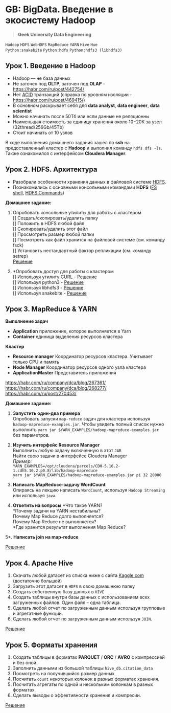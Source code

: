 # GB: BigData. Введение в экосистему Hadoop
> **Geek University Data Engineering**

`Hadoop` `HDFS` `WebHDFS` `MapReduce` `YARN` `Hive` `Hue`<br>
`Python:snakebite` `Python:hdfs` `Python:hdfs3 (libhdfs3)` 

## Урок 1. Введение в Hadoop
* Hadoop — не база данных<br>
* Не заточен под **OLTP**, заточен под **OLAP** - https://habr.com/ru/post/442754/ <br>  
* Нет [ACID](https://oracle-patches.com/db/mysql/3814-tranzaktsii-v-baze-dannyh-mysql) транзакций (справка по уровням изоляции - https://habr.com/ru/post/469415/) <br>
* В основном раскрывает себя для **data analyst**, **data engineer**, **data scientist**
* Можно начинать после 50Тб или если данные не реляционны
* Наименьшая стоимость за единицу хранения около $10-$20K за узел (32thread/256Gb/45Tb)
* Стоит начинать от  10 узлов  

В ходе выполнения домашнего задания зашел по **ssh** на предоставленный кластер с **Hadoop** 
и выполнил команду `hdfs dfs -ls`. Также ознакомился с интерфейсом **Cloudera Manager**.


## Урок 2. HDFS. Архитектура
* Разобрали особенности хранения данных в файловой системе [HDFS](https://medium.com/@artem_gogin/how-exactly-hadoop-stores-the-data-23da0679d173).
* Познакомились с основными консольными командами **HDFS** 
([FS shell](https://hadoop.apache.org/docs/r2.4.1/hadoop-project-dist/hadoop-common/FileSystemShell.html),
[HDFS Commands](https://hadoop.apache.org/docs/r2.7.1/hadoop-project-dist/hadoop-hdfs/HDFSCommands.html))

**Домашнее задание:**
1. Опробовать консольные утилиты для работы с кластером<br>
    [] Создать/скопировать/удалить папку<br>
    [] Положить в HDFS любой файл<br>
    [] Скопировать/удалить этот файл<br>
    [] Просмотреть размер любой папки<br>
    [] Посмотреть как файл хранится на файловой системе (см. команду fsck)<br>
    [] Установить нестандартный фактор репликации (см. команду setrep)<br>
    [Решение](https://github.com/bostspb/hadoop/blob/main/lesson02/cli.md)

2. *Опробовать доступ для работы с кластером<br>
    [] Используя утилиту CURL - [Решение](https://github.com/bostspb/hadoop/blob/main/lesson02/curl.md) <br>
    [] Используя python3 - [Решение](https://github.com/bostspb/hadoop/blob/main/lesson02/py3_hdfs.py) <br>
    [] Используя libhdfs3 - [Решение](https://github.com/bostspb/hadoop/blob/main/lesson02/py_libhdfs3.py) <br>
    [] Используя snakebite - [Решение](https://github.com/bostspb/hadoop/blob/main/lesson02/py2_snakebite.py) <br>

    
## Урок 3. MapReduce & YARN
**Выполнение задач** 
* **Application** приложение, которое выполняется в Yarn 
* **Container** единица выделения ресурсов кластера

**Кластер**
* **Resource manager** Координатор ресурсов кластера. Учитывает только CPU и память
* **Node Manager** Координатор ресурсов одного узла кластера
* **ApplicationMaster** Представитель приложения

https://habr.com/ru/company/dca/blog/267361/ <br>
https://habr.com/ru/company/dca/blog/268277/ <br>
https://habr.com/ru/post/270453/ <br>

**Домашнее задание:**
1. **Запустить один-два примера**<br>
Опробовать запуски `map-reduce` задач для кластера используя `hadoop-mapreduce-examples.jar`. 
Чтобы увидеть полный список нужно выполнить `yarn jar $YARN_EXAMPLES/hadoop-mapreduce-examples.jar` 
без параметров.

2. **Изучить интерфейс Resource Manager**<br>
Выполнить любую задачу включенную в этот `JAR`<br>
Найти свою задачи в интерфейсе Cloudera Manager<br>
_Пример:_<br>
    `YARN_EXAMPLES=/opt/cloudera/parcels/CDH-5.16.2-1.cdh5.16.2.p0.8/lib/hadoop-mapreduce` <br>
    `yarn jar $YARN_EXAMPLES/hadoop-mapreduce-examples.jar pi 32 20000`

3. **Написать MapReduce-задачу WordCount**<br>
Опираясь на лекцию написать `WordCount`, используя `Hadoop Streaming` или используя `java`.

4. **Ответить на вопросы**
*Что такое YARN?<br>
*Почему задачи на YARN нестабильны?<br>
Почему Map Reduce долго выполняется?<br>
Почему Map Reduce не выполняется?<br>
*Где хранится результат выполнения Map Reduce?<br>

5*. **Написать join на map-reduce**

[Решение](https://github.com/bostspb/hadoop/blob/main/lesson03/lesson03.md)


## Урок 4. Apache Hive
1. Скачать любой датасет из списка ниже с сайта [Kaggle.com](https://www.kaggle.com/) (достаточно большой)
2. Загрузить этот датасет в `HDFS` в свою домашнюю папку
3. Создать собственную базу данных в `HIVE`
4. Создать таблицы внутри базы данных с использованием всех загруженных файлов. 
Один файл – одна таблица.
5. Сделать любой отчет по загруженным данным используя групповые и агрегатные функции.
6. Сделать любой отчет по загруженным данным используя `JOIN`.

[Решение](https://github.com/bostspb/hadoop/blob/main/lesson04/lesson04.md)


## Урок 5. Форматы хранения
1. Создать таблицы в форматах **PARQUET** / **ORC** / **AVRO** c компрессией и без оной.
2. Заполнить данными из большой таблицы `hive_db.citation_data`
3. Посмотреть на получившийся размер данных
4. Посчитать `count` некоторых колонок в разных форматах хранения.
5. Посчитать агрегаты по одной и нескольким колонкам в разных форматах.
6. Сделать выводы о эффективности хранения и компресии.

[Решение](https://github.com/bostspb/hadoop/blob/main/lesson05/lesson05.md)
